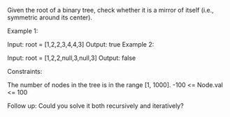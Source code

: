 Given the root of a binary tree, check whether it is a mirror of itself (i.e., symmetric around its center).

Example 1:

Input: root = [1,2,2,3,4,4,3]
Output: true
Example 2:

Input: root = [1,2,2,null,3,null,3]
Output: false

Constraints:

The number of nodes in the tree is in the range [1, 1000].
-100 <= Node.val <= 100

Follow up: Could you solve it both recursively and iteratively?
